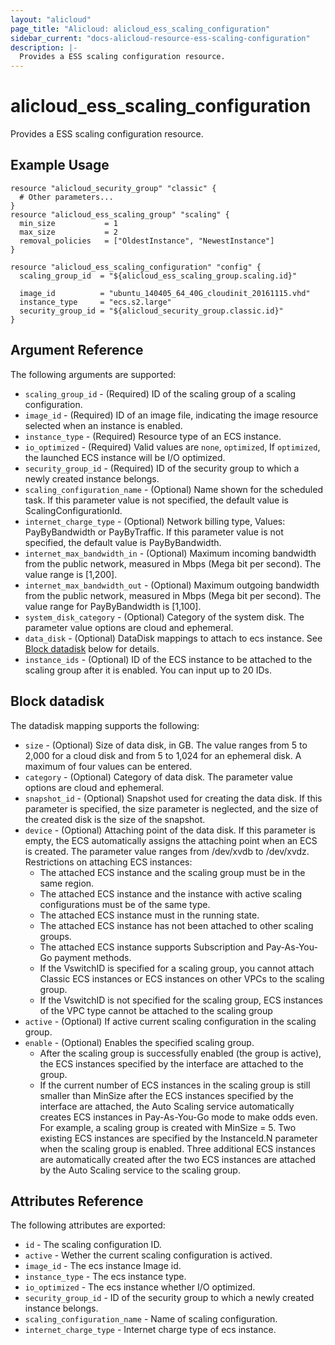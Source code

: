 ```yaml
---
layout: "alicloud"
page_title: "Alicloud: alicloud_ess_scaling_configuration"
sidebar_current: "docs-alicloud-resource-ess-scaling-configuration"
description: |-
  Provides a ESS scaling configuration resource.
---
```


# alicloud\_ess\_scaling\_configuration

Provides a ESS scaling configuration resource.

## Example Usage

```
resource "alicloud_security_group" "classic" {
  # Other parameters...
}
resource "alicloud_ess_scaling_group" "scaling" {
  min_size           = 1
  max_size           = 2
  removal_policies   = ["OldestInstance", "NewestInstance"]
}

resource "alicloud_ess_scaling_configuration" "config" {
  scaling_group_id  = "${alicloud_ess_scaling_group.scaling.id}"

  image_id          = "ubuntu_140405_64_40G_cloudinit_20161115.vhd"
  instance_type     = "ecs.s2.large"
  security_group_id = "${alicloud_security_group.classic.id}"
}

```

## Argument Reference

The following arguments are supported:

* `scaling_group_id` - (Required) ID of the scaling group of a scaling configuration.
* `image_id` - (Required) ID of an image file, indicating the image resource selected when an instance is enabled.
* `instance_type` - (Required) Resource type of an ECS instance.
* `io_optimized` - (Required) Valid values are `none`, `optimized`, If `optimized`, the launched ECS instance will be I/O optimized.
* `security_group_id` - (Required) ID of the security group to which a newly created instance belongs.
* `scaling_configuration_name` - (Optional) Name shown for the scheduled task. If this parameter value is not specified, the default value is ScalingConfigurationId.
* `internet_charge_type` - (Optional) Network billing type, Values: PayByBandwidth or PayByTraffic. If this parameter value is not specified, the default value is PayByBandwidth.
* `internet_max_bandwidth_in` - (Optional) Maximum incoming bandwidth from the public network, measured in Mbps (Mega bit per second). The value range is [1,200].
* `internet_max_bandwidth_out` - (Optional) Maximum outgoing bandwidth from the public network, measured in Mbps (Mega bit per second). The value range for PayByBandwidth is [1,100].
* `system_disk_category` - (Optional) Category of the system disk. The parameter value options are cloud and ephemeral. 
* `data_disk` - (Optional) DataDisk mappings to attach to ecs instance. See [Block datadisk](#block-datadisk) below for details. 
* `instance_ids` - (Optional) ID of the ECS instance to be attached to the scaling group after it is enabled. You can input up to 20 IDs. 


## Block datadisk

The datadisk mapping supports the following:

* `size` - (Optional) Size of data disk, in GB. The value ranges from 5 to 2,000 for a cloud disk and from 5 to 1,024 for an ephemeral disk. A maximum of four values can be entered. 
* `category` - (Optional) Category of data disk. The parameter value options are cloud and ephemeral.
* `snapshot_id` - (Optional) Snapshot used for creating the data disk. If this parameter is specified, the size parameter is neglected, and the size of the created disk is the size of the snapshot. 
* `device` - (Optional) Attaching point of the data disk. If this parameter is empty, the ECS automatically assigns the attaching point when an ECS is created. The parameter value ranges from /dev/xvdb to /dev/xvdz. Restrictions on attaching ECS instances:
    - The attached ECS instance and the scaling group must be in the same region.
    - The attached ECS instance and the instance with active scaling configurations must be of the same type.
    - The attached ECS instance must in the running state.
    - The attached ECS instance has not been attached to other scaling groups.
    - The attached ECS instance supports Subscription and Pay-As-You-Go payment methods.
    - If the VswitchID is specified for a scaling group, you cannot attach Classic ECS instances or ECS instances on other VPCs to the scaling group.
    - If the VswitchID is not specified for the scaling group, ECS instances of the VPC type cannot be attached to the scaling group
* `active` - (Optional) If active current scaling configuration in the scaling group. 
* `enable` - (Optional) Enables the specified scaling group.
    - After the scaling group is successfully enabled (the group is active), the ECS instances specified by the interface are attached to the group.
    - If the current number of ECS instances in the scaling group is still smaller than MinSize after the ECS instances specified by the interface are attached, the Auto Scaling service automatically creates ECS instances in Pay-As-You-Go mode to make odds even. For example, a scaling group is created with MinSize = 5. Two existing ECS instances are specified by the InstanceId.N parameter when the scaling group is enabled. Three additional ECS instances are automatically created after the two ECS instances are attached by the Auto Scaling service to the scaling group.

## Attributes Reference

The following attributes are exported:

* `id` - The scaling configuration ID.
* `active` - Wether the current scaling configuration is actived.
* `image_id` - The ecs instance Image id.
* `instance_type` - The ecs instance type.
* `io_optimized` - The ecs instance whether I/O optimized.
* `security_group_id` - ID of the security group to which a newly created instance belongs.
* `scaling_configuration_name` - Name of scaling configuration.
* `internet_charge_type` - Internet charge type of ecs instance.